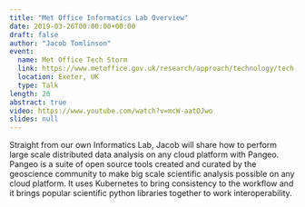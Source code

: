 ```yaml
---
title: "Met Office Informatics Lab Overview"
date: 2019-03-26T00:00:00+00:00
draft: false
author: "Jacob Tomlinson"
event:
  name: Met Office Tech Storm
  link: https://www.metoffice.gov.uk/research/approach/technology/tech-storm-2019
  location: Exeter, UK
  type: Talk
length: 20
abstract: true
video: https://www.youtube.com/watch?v=mcW-aatOJwo
slides: null
---
```


Straight from our own Informatics Lab, Jacob will share how to perform large scale distributed data analysis on any cloud platform with Pangeo. Pangeo is a suite of open source tools created and curated by the geoscience community to make big scale scientific analysis possible on any cloud platform. It uses Kubernetes to bring consistency to the workflow and it brings popular scientific python libraries together to work interoperability.